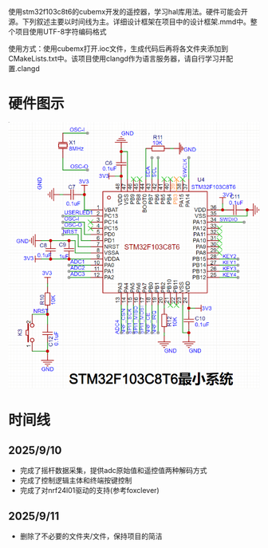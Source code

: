   使用stm32f103c8t6的cubemx开发的遥控器，学习hal库用法。硬件可能会开源。下列叙述主要以时间线为主。详细设计框架在项目中的设计框架.mmd中。整个项目使用UTF-8字符编码格式
  
  使用方式：使用cubemx打开.ioc文件，生成代码后再将各文件夹添加到CMakeLists.txt中。该项目使用clangd作为语言服务器，请自行学习并配置.clangd
# 硬件图示
 ![图示](./MCU连接图.png)
# 时间线
## 2025/9/10 
- 完成了摇杆数据采集，提供adc原始值和遥控值两种解码方式
- 完成了控制逻辑主体和终端按键控制
- 完成了对nrf24l01驱动的支持(参考foxclever)

## 2025/9/11
- 删除了不必要的文件夹/文件，保持项目的简洁
